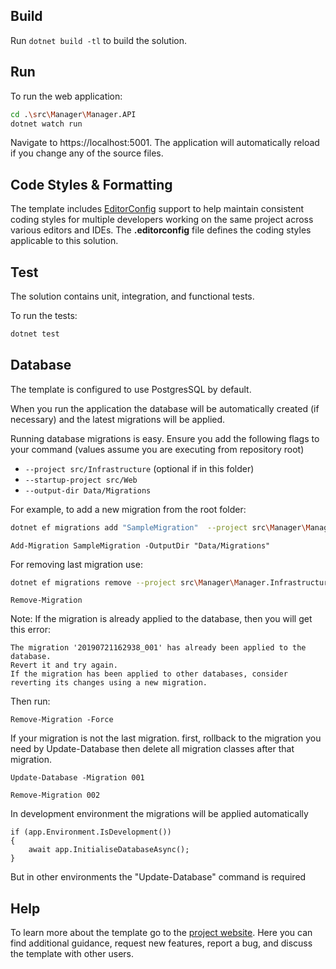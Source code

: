 ﻿## Build

Run `dotnet build -tl` to build the solution.

## Run

To run the web application:

```bash
cd .\src\Manager\Manager.API
dotnet watch run
```

Navigate to https://localhost:5001. The application will automatically reload if you change any of the source files.

## Code Styles & Formatting

The template includes [EditorConfig](https://editorconfig.org/) support to help maintain consistent coding styles for multiple developers working on the same project across various editors and IDEs. The **.editorconfig** file defines the coding styles applicable to this solution.

## Test

The solution contains unit, integration, and functional tests.

To run the tests:
```bash
dotnet test
```

## Database

The template is configured to use PostgresSQL by default. 

When you run the application the database will be automatically created (if necessary) and the latest migrations will be applied.

Running database migrations is easy. Ensure you add the following flags to your command (values assume you are executing from repository root)

* `--project src/Infrastructure` (optional if in this folder)
* `--startup-project src/Web`
* `--output-dir Data/Migrations`

For example, to add a new migration from the root folder:


 ``` Bash
 dotnet ef migrations add "SampleMigration"  --project src\Manager\Manager.Infrastructure  --startup-project src\Manager\Manager.API --output-dir Data\Migrations
 ```

 ``` PM
 Add-Migration SampleMigration -OutputDir "Data/Migrations"
 ```

 For removing last migration use:

``` Bash
dotnet ef migrations remove --project src\Manager\Manager.Infrastructure  --startup-project src\Manager\Manager.API
 ```

``` PM
Remove-Migration
 ```

Note: If the migration is already applied to the database, then you will get this error:

```
The migration '20190721162938_001' has already been applied to the database. 
Revert it and try again. 
If the migration has been applied to other databases, consider reverting its changes using a new migration.
```

Then run:

```
Remove-Migration -Force
```

If your migration is not the last migration. first, rollback to the migration you need 
by Update-Database then delete all migration classes after that migration.

```
Update-Database -Migration 001
```

```
Remove-Migration 002
```

In development environment the migrations will be applied automatically
```
if (app.Environment.IsDevelopment())
{
    await app.InitialiseDatabaseAsync();
}
```

But in other environments the "Update-Database" command is required


## Help
To learn more about the template go to the [project website](caRepositoryUrl). Here you can find additional guidance, request new features, report a bug, and discuss the template with other users.